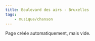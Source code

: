 ```yaml
---
title: Boulevard des airs - Bruxelles
tags:
    - musique/chanson
---
```


Page créée automatiquement, mais vide.
